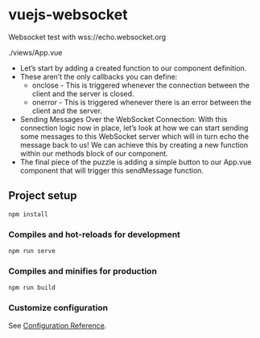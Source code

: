 # vuejs-websocket

Websocket test with wss://echo.websocket.org

./views/App.vue

- Let’s start by adding a created function to our component definition.
- These aren’t the only callbacks you can define:
    - onclose - This is triggered whenever the connection between the client and the server is closed.
    - onerror - This is triggered whenever there is an error between the client and the server.
- Sending Messages Over the WebSocket Connection:
    With this connection logic now in place, let’s look at how we can start sending some messages to this WebSocket server which will in turn echo the message back     to us!
    We can achieve this by creating a new function within our methods block of our component.
- The final piece of the puzzle is adding a simple button to our App.vue component that will trigger this sendMessage function.

## Project setup
```
npm install
```

### Compiles and hot-reloads for development
```
npm run serve
```

### Compiles and minifies for production
```
npm run build
```

### Customize configuration
See [Configuration Reference](https://cli.vuejs.org/config/).
